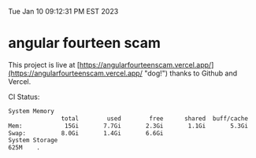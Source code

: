 Tue Jan 10 09:12:31 PM EST 2023

# angular fourteen scam


This project is live at [https://angularfourteenscam.vercel.app/](https://angularfourteenscam.vercel.app/ "dog!") thanks to Github and Vercel.

CI Status: 

```bash
System Memory
               total        used        free      shared  buff/cache   available
Mem:            15Gi       7.7Gi       2.3Gi       1.1Gi       5.3Gi       6.1Gi
Swap:          8.0Gi       1.4Gi       6.6Gi
System Storage
625M	.
